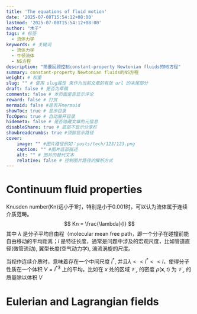 ```yaml
---
title: 'The equations of fluid motion'
date: '2025-07-08T15:54:12+08:00'
lastmod: '2025-07-08T15:54:12+08:00'
author: "木子"
tags: # 标签
  - 流体力学
keywords: # 关键词
  - 流体力学
  - 牛顿流体
  - NS方程
description: "简要回顾控制constant-property Newtonian fluids的NS方程"
summary: constant-property Newtonian fluids的NS方程
weight: # 权重
slug: "" # 使用 slug属性 来作为当前文章的有效 url 的末尾部分
draft: false # 是否为草稿
comments: false # 本页面是否显示评论
reward: false # 打赏
mermaid: false #是否开mermaid
showToc: true # 显示目录
TocOpen: true # 自动展开目录
hidemeta: false # 是否隐藏文章的元信息
disableShare: true # 底部不显示分享栏
showbreadcrumbs: true #顶部显示路径
cover:
    image: "" #图片路径例如：posts/tech/123/123.png
    caption: "" #图片底部描述
    alt: "" # 图片的替代文本
    relative: false # 控制图片路径的解析方式
---
```

# Continuum fluid properties
Knusden number(Kn)远小于1时，特别是小于0.001时，可以认为流体属于连续介质范畴。
$$
Kn = \frac{\lambda}{l}
$$
其中 $\lambda$ 是分子平均自由程（molecular mean free path，即一个分子在碰撞前能自由移动的平均距离；$l$ 是特征长度，通常是问题中涉及的宏观尺度，比如管道直径(微管流动), 翼型长度(空气动力学), 湍流涡旋的尺度。

当视作连续介质时，意味着存在一个中间尺度 $l^*$, 并且$\lambda << l^* << l$，使得分子性质在一个体积 $V = {l^*}^3$ 上的平均。比如在 $x$ 处的区域 $\mathcal{V_x}$ 的密度 $\rho(\mathbf{x}, t)$ 为 $\mathcal{V_x}$ 的质量除以体积 $V$

# Eulerian and Lagrangian fields